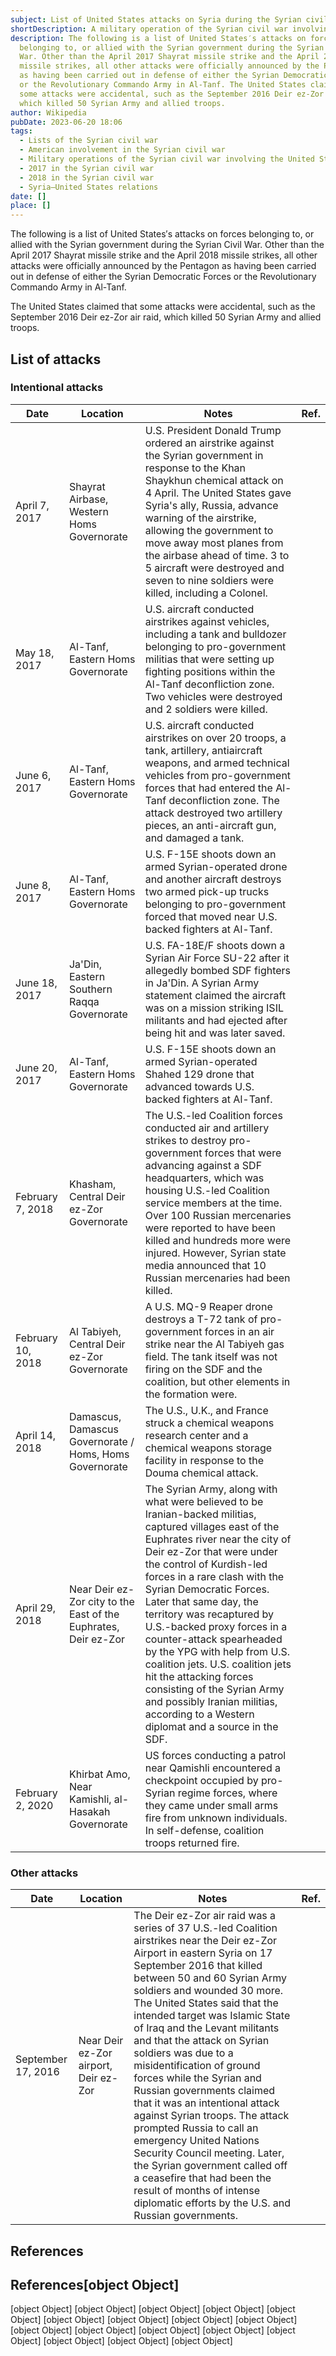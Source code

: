 ```yaml
---
subject: List of United States attacks on Syria during the Syrian civil war
shortDescription: A military operation of the Syrian civil war involving the United States
description: The following is a list of United States′s attacks on forces
  belonging to, or allied with the Syrian government during the Syrian Civil
  War. Other than the April 2017 Shayrat missile strike and the April 2018
  missile strikes, all other attacks were officially announced by the Pentagon
  as having been carried out in defense of either the Syrian Democratic Forces
  or the Revolutionary Commando Army in Al-Tanf. The United States claimed that
  some attacks were accidental, such as the September 2016 Deir ez-Zor air raid,
  which killed 50 Syrian Army and allied troops.
author: Wikipedia
pubDate: 2023-06-20 18:06
tags:
  - Lists of the Syrian civil war
  - American involvement in the Syrian civil war
  - Military operations of the Syrian civil war involving the United States
  - 2017 in the Syrian civil war
  - 2018 in the Syrian civil war
  - Syria–United States relations
date: []
place: []
---
```


The following is a list of United States′s attacks on forces belonging to, or allied with the Syrian government during the Syrian Civil War. Other than the April 2017 Shayrat missile strike and the April 2018 missile strikes, all other attacks were officially announced by the Pentagon as having been carried out in defense of either the Syrian Democratic Forces or the Revolutionary Commando Army in Al-Tanf.

The United States claimed that some attacks were accidental, such as the September 2016 Deir ez-Zor air raid, which killed 50 Syrian Army and allied troops.

## List of attacks


### Intentional attacks

|      Date      |    Location    |      Notes     |      Ref.      |
|       ---      |       ---      |       ---      |       ---      |
|  April 7, 2017 | Shayrat Airbase, Western Homs Governorate | U.S. President Donald Trump ordered an airstrike against the Syrian government in response to the Khan Shaykhun chemical attack on 4 April. The United States gave Syria's ally, Russia, advance warning of the airstrike, allowing the government to move away most planes from the airbase ahead of time. 3 to 5 aircraft were destroyed and seven to nine soldiers were killed, including a Colonel. |                |
|  May 18, 2017  | Al-Tanf, Eastern Homs Governorate | U.S. aircraft conducted airstrikes against vehicles, including a tank and bulldozer belonging to pro-government militias that were setting up fighting positions within the Al-Tanf deconfliction zone. Two vehicles were destroyed and 2 soldiers were killed. |                |
|  June 6, 2017  | Al-Tanf, Eastern Homs Governorate | U.S. aircraft conducted airstrikes on over 20 troops, a tank, artillery, antiaircraft weapons, and armed technical vehicles from pro-government forces that had entered the Al-Tanf deconfliction zone. The attack destroyed two artillery pieces, an anti-aircraft gun, and damaged a tank. |                |
|  June 8, 2017  | Al-Tanf, Eastern Homs Governorate | U.S. F-15E shoots down an armed Syrian-operated drone and another aircraft destroys two armed pick-up trucks belonging to pro-government forced that moved near U.S. backed fighters at Al-Tanf. |                |
|  June 18, 2017 | Ja'Din, Eastern Southern Raqqa Governorate | U.S. FA-18E/F shoots down a Syrian Air Force SU-22 after it allegedly bombed SDF fighters in Ja'Din. A Syrian Army statement claimed the aircraft was on a mission striking ISIL militants and had ejected after being hit and was later saved. |                |
|  June 20, 2017 | Al-Tanf, Eastern Homs Governorate | U.S. F-15E shoots down an armed Syrian-operated Shahed 129 drone that advanced towards U.S. backed fighters at Al-Tanf. |                |
| February 7, 2018 | Khasham, Central Deir ez-Zor Governorate | The U.S.-led Coalition forces conducted air and artillery strikes to destroy pro-government forces that were advancing against a SDF headquarters, which was housing U.S.-led Coalition service members at the time. Over 100 Russian mercenaries were reported to have been killed and hundreds more were injured. However, Syrian state media announced that 10 Russian mercenaries had been killed. |                |
| February 10, 2018 | Al Tabiyeh, Central Deir ez-Zor Governorate | A U.S. MQ-9 Reaper drone destroys a T-72 tank of pro-government forces in an air strike near the Al Tabiyeh gas field. The tank itself was not firing on the SDF and the coalition, but other elements in the formation were. |                |
| April 14, 2018 | Damascus, Damascus Governorate / Homs, Homs Governorate | The U.S., U.K., and France struck a chemical weapons research center and a chemical weapons storage facility in response to the Douma chemical attack. |                |
| April 29, 2018 | Near Deir ez-Zor city to the East of the Euphrates, Deir ez-Zor | The Syrian Army, along with what were believed to be Iranian-backed militias, captured villages east of the Euphrates river near the city of Deir ez-Zor that were under the control of Kurdish-led forces in a rare clash with the Syrian Democratic Forces. Later that same day, the territory was recaptured by U.S.-backed proxy forces in a counter-attack spearheaded by the YPG with help from U.S. coalition jets. U.S. coalition jets hit the attacking forces consisting of the Syrian Army and possibly Iranian militias, according to a Western diplomat and a source in the SDF. |                |
| February 2, 2020 | Khirbat Amo, Near Kamishli, al-Hasakah Governorate | US forces conducting a patrol near Qamishli encountered a checkpoint occupied by pro-Syrian regime forces, where they came under small arms fire from unknown individuals. In self-defense, coalition troops returned fire. |                |



### Other attacks

|      Date      |    Location    |      Notes     |      Ref.      |
|       ---      |       ---      |       ---      |       ---      |
| September 17, 2016 | Near Deir ez-Zor airport, Deir ez-Zor | The Deir ez-Zor air raid was a series of 37 U.S.-led Coalition airstrikes near the Deir ez-Zor Airport in eastern Syria on 17 September 2016 that killed between 50 and 60 Syrian Army soldiers and wounded 30 more. The United States said that the intended target was Islamic State of Iraq and the Levant militants and that the attack on Syrian soldiers was due to a misidentification of ground forces while the Syrian and Russian governments claimed that it was an intentional attack against Syrian troops. The attack prompted Russia to call an emergency United Nations Security Council meeting. Later, the Syrian government called off a ceasefire that had been the result of months of intense diplomatic efforts by the U.S. and Russian governments. |                |



## References
## References[object Object]
[object Object]
[object Object]
[object Object]
[object Object]
[object Object]
[object Object]
[object Object]
[object Object]
[object Object]
[object Object]
[object Object]
[object Object]
[object Object]
[object Object]
[object Object]
[object Object]
[object Object]